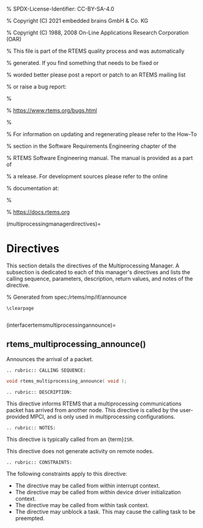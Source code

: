 % SPDX-License-Identifier: CC-BY-SA-4.0

% Copyright (C) 2021 embedded brains GmbH & Co. KG

% Copyright (C) 1988, 2008 On-Line Applications Research Corporation (OAR)

% This file is part of the RTEMS quality process and was automatically

% generated.  If you find something that needs to be fixed or

% worded better please post a report or patch to an RTEMS mailing list

% or raise a bug report:

%

% https://www.rtems.org/bugs.html

%

% For information on updating and regenerating please refer to the How-To

% section in the Software Requirements Engineering chapter of the

% RTEMS Software Engineering manual.  The manual is provided as a part of

% a release.  For development sources please refer to the online

% documentation at:

%

% https://docs.rtems.org

(multiprocessingmanagerdirectives)=

# Directives

This section details the directives of the Multiprocessing Manager. A
subsection is dedicated to each of this manager's directives and lists the
calling sequence, parameters, description, return values, and notes of the
directive.

% Generated from spec:/rtems/mp/if/announce

```{raw} latex
\clearpage
```

```{index} rtems_multiprocessing_announce()
```

(interfacertemsmultiprocessingannounce)=

## rtems_multiprocessing_announce()

Announces the arrival of a packet.

```{eval-rst}
.. rubric:: CALLING SEQUENCE:
```

```c
void rtems_multiprocessing_announce( void );
```

```{eval-rst}
.. rubric:: DESCRIPTION:
```

This directive informs RTEMS that a multiprocessing communications packet has
arrived from another node. This directive is called by the user-provided MPCI,
and is only used in multiprocessing configurations.

```{eval-rst}
.. rubric:: NOTES:
```

This directive is typically called from an {term}`ISR`.

This directive does not generate activity on remote nodes.

```{eval-rst}
.. rubric:: CONSTRAINTS:
```

The following constraints apply to this directive:

- The directive may be called from within interrupt context.
- The directive may be called from within device driver initialization context.
- The directive may be called from within task context.
- The directive may unblock a task. This may cause the calling task to be
  preempted.

